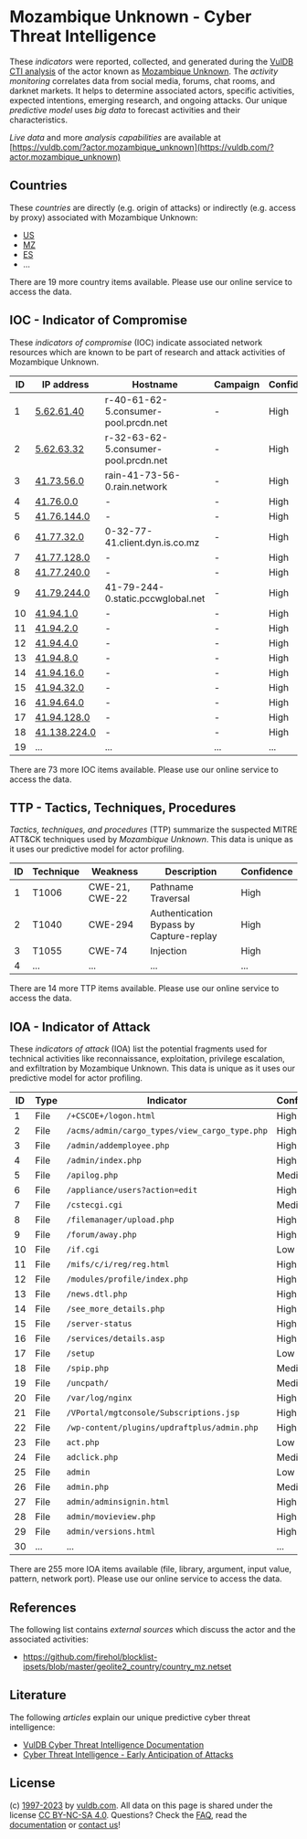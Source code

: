 # Mozambique Unknown - Cyber Threat Intelligence

These _indicators_ were reported, collected, and generated during the [VulDB CTI analysis](https://vuldb.com/?kb.cti) of the actor known as [Mozambique Unknown](https://vuldb.com/?actor.mozambique_unknown). The _activity monitoring_ correlates data from social media, forums, chat rooms, and darknet markets. It helps to determine associated actors, specific activities, expected intentions, emerging research, and ongoing attacks. Our unique _predictive model_ uses _big data_ to forecast activities and their characteristics.

_Live data_ and more _analysis capabilities_ are available at [https://vuldb.com/?actor.mozambique_unknown](https://vuldb.com/?actor.mozambique_unknown)

## Countries

These _countries_ are directly (e.g. origin of attacks) or indirectly (e.g. access by proxy) associated with Mozambique Unknown:

* [US](https://vuldb.com/?country.us)
* [MZ](https://vuldb.com/?country.mz)
* [ES](https://vuldb.com/?country.es)
* ...

There are 19 more country items available. Please use our online service to access the data.

## IOC - Indicator of Compromise

These _indicators of compromise_ (IOC) indicate associated network resources which are known to be part of research and attack activities of Mozambique Unknown.

ID | IP address | Hostname | Campaign | Confidence
-- | ---------- | -------- | -------- | ----------
1 | [5.62.61.40](https://vuldb.com/?ip.5.62.61.40) | r-40-61-62-5.consumer-pool.prcdn.net | - | High
2 | [5.62.63.32](https://vuldb.com/?ip.5.62.63.32) | r-32-63-62-5.consumer-pool.prcdn.net | - | High
3 | [41.73.56.0](https://vuldb.com/?ip.41.73.56.0) | rain-41-73-56-0.rain.network | - | High
4 | [41.76.0.0](https://vuldb.com/?ip.41.76.0.0) | - | - | High
5 | [41.76.144.0](https://vuldb.com/?ip.41.76.144.0) | - | - | High
6 | [41.77.32.0](https://vuldb.com/?ip.41.77.32.0) | 0-32-77-41.client.dyn.is.co.mz | - | High
7 | [41.77.128.0](https://vuldb.com/?ip.41.77.128.0) | - | - | High
8 | [41.77.240.0](https://vuldb.com/?ip.41.77.240.0) | - | - | High
9 | [41.79.244.0](https://vuldb.com/?ip.41.79.244.0) | 41-79-244-0.static.pccwglobal.net | - | High
10 | [41.94.1.0](https://vuldb.com/?ip.41.94.1.0) | - | - | High
11 | [41.94.2.0](https://vuldb.com/?ip.41.94.2.0) | - | - | High
12 | [41.94.4.0](https://vuldb.com/?ip.41.94.4.0) | - | - | High
13 | [41.94.8.0](https://vuldb.com/?ip.41.94.8.0) | - | - | High
14 | [41.94.16.0](https://vuldb.com/?ip.41.94.16.0) | - | - | High
15 | [41.94.32.0](https://vuldb.com/?ip.41.94.32.0) | - | - | High
16 | [41.94.64.0](https://vuldb.com/?ip.41.94.64.0) | - | - | High
17 | [41.94.128.0](https://vuldb.com/?ip.41.94.128.0) | - | - | High
18 | [41.138.224.0](https://vuldb.com/?ip.41.138.224.0) | - | - | High
19 | ... | ... | ... | ...

There are 73 more IOC items available. Please use our online service to access the data.

## TTP - Tactics, Techniques, Procedures

_Tactics, techniques, and procedures_ (TTP) summarize the suspected MITRE ATT&CK techniques used by _Mozambique Unknown_. This data is unique as it uses our predictive model for actor profiling.

ID | Technique | Weakness | Description | Confidence
-- | --------- | -------- | ----------- | ----------
1 | T1006 | CWE-21, CWE-22 | Pathname Traversal | High
2 | T1040 | CWE-294 | Authentication Bypass by Capture-replay | High
3 | T1055 | CWE-74 | Injection | High
4 | ... | ... | ... | ...

There are 14 more TTP items available. Please use our online service to access the data.

## IOA - Indicator of Attack

These _indicators of attack_ (IOA) list the potential fragments used for technical activities like reconnaissance, exploitation, privilege escalation, and exfiltration by Mozambique Unknown. This data is unique as it uses our predictive model for actor profiling.

ID | Type | Indicator | Confidence
-- | ---- | --------- | ----------
1 | File | `/+CSCOE+/logon.html` | High
2 | File | `/acms/admin/cargo_types/view_cargo_type.php` | High
3 | File | `/admin/addemployee.php` | High
4 | File | `/admin/index.php` | High
5 | File | `/apilog.php` | Medium
6 | File | `/appliance/users?action=edit` | High
7 | File | `/cstecgi.cgi` | Medium
8 | File | `/filemanager/upload.php` | High
9 | File | `/forum/away.php` | High
10 | File | `/if.cgi` | Low
11 | File | `/mifs/c/i/reg/reg.html` | High
12 | File | `/modules/profile/index.php` | High
13 | File | `/news.dtl.php` | High
14 | File | `/see_more_details.php` | High
15 | File | `/server-status` | High
16 | File | `/services/details.asp` | High
17 | File | `/setup` | Low
18 | File | `/spip.php` | Medium
19 | File | `/uncpath/` | Medium
20 | File | `/var/log/nginx` | High
21 | File | `/VPortal/mgtconsole/Subscriptions.jsp` | High
22 | File | `/wp-content/plugins/updraftplus/admin.php` | High
23 | File | `act.php` | Low
24 | File | `adclick.php` | Medium
25 | File | `admin` | Low
26 | File | `admin.php` | Medium
27 | File | `admin/adminsignin.html` | High
28 | File | `admin/movieview.php` | High
29 | File | `admin/versions.html` | High
30 | ... | ... | ...

There are 255 more IOA items available (file, library, argument, input value, pattern, network port). Please use our online service to access the data.

## References

The following list contains _external sources_ which discuss the actor and the associated activities:

* https://github.com/firehol/blocklist-ipsets/blob/master/geolite2_country/country_mz.netset

## Literature

The following _articles_ explain our unique predictive cyber threat intelligence:

* [VulDB Cyber Threat Intelligence Documentation](https://vuldb.com/?kb.cti)
* [Cyber Threat Intelligence - Early Anticipation of Attacks](https://www.scip.ch/en/?labs.20201022)

## License

(c) [1997-2023](https://vuldb.com/?kb.changelog) by [vuldb.com](https://vuldb.com/?kb.about). All data on this page is shared under the license [CC BY-NC-SA 4.0](https://creativecommons.org/licenses/by-nc-sa/4.0/). Questions? Check the [FAQ](https://vuldb.com/?kb.faq), read the [documentation](https://vuldb.com/?kb) or [contact us](https://vuldb.com/?contact)!
